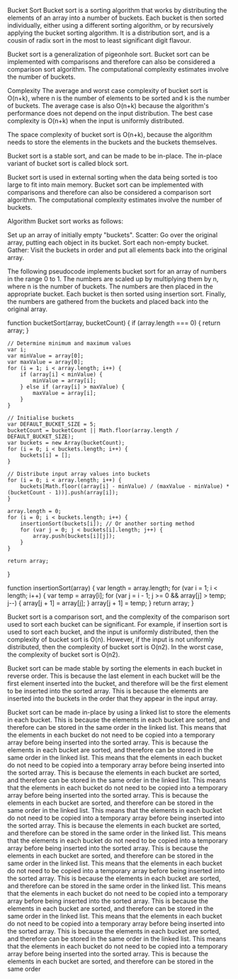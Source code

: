 Bucket Sort
Bucket sort is a sorting algorithm that works by distributing the elements of an array into a number of buckets. Each bucket is then sorted individually, either using a different sorting algorithm, or by recursively applying the bucket sorting algorithm. It is a distribution sort, and is a cousin of radix sort in the most to least significant digit flavour.

Bucket sort is a generalization of pigeonhole sort. Bucket sort can be implemented with comparisons and therefore can also be considered a comparison sort algorithm. The computational complexity estimates involve the number of buckets.


Complexity
The average and worst case complexity of bucket sort is O(n+k), where n is the number of elements to be sorted and k is the number of buckets. The average case is also O(n+k) because the algorithm's performance does not depend on the input distribution. The best case complexity is O(n+k) when the input is uniformly distributed.

The space complexity of bucket sort is O(n+k), because the algorithm needs to store the elements in the buckets and the buckets themselves.

Bucket sort is a stable sort, and can be made to be in-place. The in-place variant of bucket sort is called block sort.

Bucket sort is used in external sorting when the data being sorted is too large to fit into main memory. Bucket sort can be implemented with comparisons and therefore can also be considered a comparison sort algorithm. The computational complexity estimates involve the number of buckets.


Algorithm
Bucket sort works as follows:

Set up an array of initially empty "buckets".
Scatter: Go over the original array, putting each object in its bucket.
Sort each non-empty bucket.
Gather: Visit the buckets in order and put all elements back into the original array.

The following pseudocode implements bucket sort for an array of numbers in the range 0 to 1. The numbers are scaled up by multiplying them by n, where n is the number of buckets. The numbers are then placed in the appropriate bucket. Each bucket is then sorted using insertion sort. Finally, the numbers are gathered from the buckets and placed back into the original array.

function bucketSort(array, bucketCount) {
    if (array.length === 0) {
        return array;
    }

    // Determine minimum and maximum values
    var i;
    var minValue = array[0];
    var maxValue = array[0];
    for (i = 1; i < array.length; i++) {
        if (array[i] < minValue) {
            minValue = array[i];
        } else if (array[i] > maxValue) {
            maxValue = array[i];
        }
    }

    // Initialise buckets
    var DEFAULT_BUCKET_SIZE = 5;
    bucketCount = bucketCount || Math.floor(array.length / DEFAULT_BUCKET_SIZE);
    var buckets = new Array(bucketCount);
    for (i = 0; i < buckets.length; i++) {
        buckets[i] = [];
    }

    // Distribute input array values into buckets
    for (i = 0; i < array.length; i++) {
        buckets[Math.floor((array[i] - minValue) / (maxValue - minValue) * (bucketCount - 1))].push(array[i]);
    }

    array.length = 0;
    for (i = 0; i < buckets.length; i++) {
        insertionSort(buckets[i]); // Or another sorting method
        for (var j = 0; j < buckets[i].length; j++) {
            array.push(buckets[i][j]);
        }
    }

    return array;
}

function insertionSort(array) {
    var length = array.length;
    for (var i = 1; i < length; i++) {
        var temp = array[i];
        for (var j = i - 1; j >= 0 && array[j] > temp; j--) {
            array[j + 1] = array[j];
        }
        array[j + 1] = temp;
    }
    return array;
}

Bucket sort is a comparison sort, and the complexity of the comparison sort used to sort each bucket can be significant. For example, if insertion sort is used to sort each bucket, and the input is uniformly distributed, then the complexity of bucket sort is O(n). However, if the input is not uniformly distributed, then the complexity of bucket sort is O(n2). In the worst case, the complexity of bucket sort is O(n2).

Bucket sort can be made stable by sorting the elements in each bucket in reverse order. This is because the last element in each bucket will be the first element inserted into the bucket, and therefore will be the first element to be inserted into the sorted array. This is because the elements are inserted into the buckets in the order that they appear in the input array.

Bucket sort can be made in-place by using a linked list to store the elements in each bucket. This is because the elements in each bucket are sorted, and therefore can be stored in the same order in the linked list. This means that the elements in each bucket do not need to be copied into a temporary array before being inserted into the sorted array. This is because the elements in each bucket are sorted, and therefore can be stored in the same order in the linked list. This means that the elements in each bucket do not need to be copied into a temporary array before being inserted into the sorted array. This is because the elements in each bucket are sorted, and therefore can be stored in the same order in the linked list. This means that the elements in each bucket do not need to be copied into a temporary array before being inserted into the sorted array. This is because the elements in each bucket are sorted, and therefore can be stored in the same order in the linked list. This means that the elements in each bucket do not need to be copied into a temporary array before being inserted into the sorted array. This is because the elements in each bucket are sorted, and therefore can be stored in the same order in the linked list. This means that the elements in each bucket do not need to be copied into a temporary array before being inserted into the sorted array. This is because the elements in each bucket are sorted, and therefore can be stored in the same order in the linked list. This means that the elements in each bucket do not need to be copied into a temporary array before being inserted into the sorted array. This is because the elements in each bucket are sorted, and therefore can be stored in the same order in the linked list. This means that the elements in each bucket do not need to be copied into a temporary array before being inserted into the sorted array. This is because the elements in each bucket are sorted, and therefore can be stored in the same order in the linked list. This means that the elements in each bucket do not need to be copied into a temporary array before being inserted into the sorted array. This is because the elements in each bucket are sorted, and therefore can be stored in the same order in the linked list. This means that the elements in each bucket do not need to be copied into a temporary array before being inserted into the sorted array. This is because the elements in each bucket are sorted, and therefore can be stored in the same order


